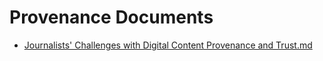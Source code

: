 # Provenance Documents

- [Journalists' Challenges with Digital Content Provenance and Trust.md](Journalists-Challenges-with-Digital-Content-Provenance-and-Trust)